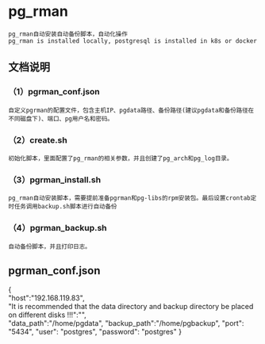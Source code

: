 # pg_rman
    pg_rman自动安装自动备份脚本，自动化操作 
    pg_rman is installed locally, postgresql is installed in k8s or docker 
## 文档说明
### （1）pgrman_conf.json
    自定义pgrman的配置文件，包含主机IP、pgdata路径、备份路径(建议pgdata和备份路径在不同磁盘下)、端口、pg用户名和密码。
### （2）create.sh
    初始化脚本，里面配置了pg_rman的相关参数，并且创建了pg_arch和pg_log目录。 
### （3）pgrman_install.sh 
    pg_rman自动安装脚本，需要提前准备pgrman和pg-libs的rpm安装包。最后设置crontab定时任务调用backup.sh脚本进行自动备份 
### （4）pgrman_backup.sh
    自动备份脚本，并且打印日志。

## pgrman_conf.json
{  
    "host":"192.168.119.83",  
    "It is recommended that the data directory and backup directory be placed on different disks !!!":"",  
    "data_path":"/home/pgdata",
    "backup_path":"/home/pgbackup",
    "port": "5434",
    "user": "postgres",
    "password": "postgres"
    }
